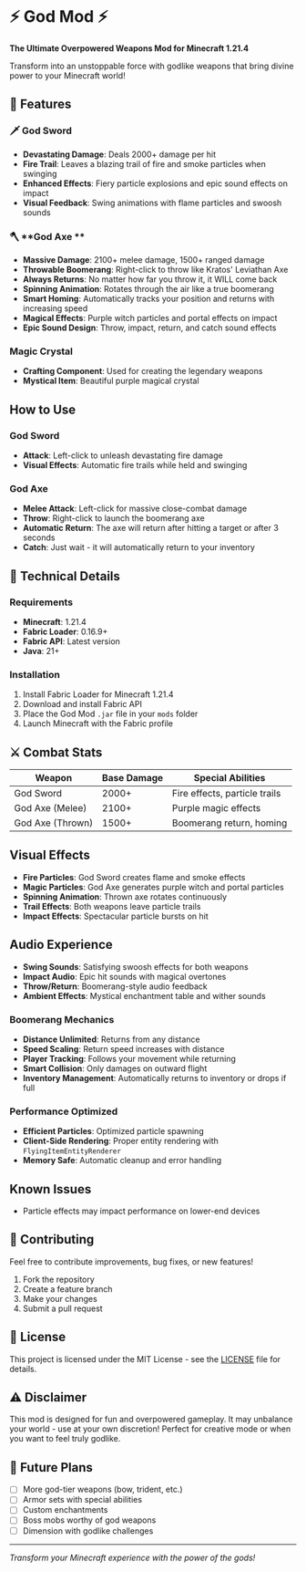 # ⚡ God Mod ⚡

**The Ultimate Overpowered Weapons Mod for Minecraft 1.21.4**

Transform into an unstoppable force with godlike weapons that bring divine power to your Minecraft world!

## 🌟 Features

### 🗡️ **God Sword**
- **Devastating Damage**: Deals 2000+ damage per hit
- **Fire Trail**: Leaves a blazing trail of fire and smoke particles when swinging
- **Enhanced Effects**: Fiery particle explosions and epic sound effects on impact
- **Visual Feedback**: Swing animations with flame particles and swoosh sounds

### 🪓 **God Axe **
- **Massive Damage**: 2100+ melee damage, 1500+ ranged damage
- **Throwable Boomerang**: Right-click to throw like Kratos' Leviathan Axe
- **Always Returns**: No matter how far you throw it, it WILL come back
- **Spinning Animation**: Rotates through the air like a true boomerang
- **Smart Homing**: Automatically tracks your position and returns with increasing speed
- **Magical Effects**: Purple witch particles and portal effects on impact
- **Epic Sound Design**: Throw, impact, return, and catch sound effects

###  **Magic Crystal**
- **Crafting Component**: Used for creating the legendary weapons
- **Mystical Item**: Beautiful purple magical crystal

##  How to Use

### God Sword
- **Attack**: Left-click to unleash devastating fire damage
- **Visual Effects**: Automatic fire trails while held and swinging

### God Axe
- **Melee Attack**: Left-click for massive close-combat damage
- **Throw**: Right-click to launch the boomerang axe
- **Automatic Return**: The axe will return after hitting a target or after 3 seconds
- **Catch**: Just wait - it will automatically return to your inventory

## 🔧 Technical Details

### Requirements
- **Minecraft**: 1.21.4
- **Fabric Loader**: 0.16.9+
- **Fabric API**: Latest version
- **Java**: 21+

### Installation
1. Install Fabric Loader for Minecraft 1.21.4
2. Download and install Fabric API
3. Place the God Mod `.jar` file in your `mods` folder
4. Launch Minecraft with the Fabric profile

## ⚔️ Combat Stats

| Weapon | Base Damage | Special Abilities |
|--------|-------------|-------------------|
| God Sword | 2000+ | Fire effects, particle trails |
| God Axe (Melee) | 2100+ | Purple magic effects |
| God Axe (Thrown) | 1500+ | Boomerang return, homing |

##  Visual Effects

- **Fire Particles**: God Sword creates flame and smoke effects
- **Magic Particles**: God Axe generates purple witch and portal particles
- **Spinning Animation**: Thrown axe rotates continuously
- **Trail Effects**: Both weapons leave particle trails
- **Impact Effects**: Spectacular particle bursts on hit

##  Audio Experience

- **Swing Sounds**: Satisfying swoosh effects for both weapons
- **Impact Audio**: Epic hit sounds with magical overtones
- **Throw/Return**: Boomerang-style audio feedback
- **Ambient Effects**: Mystical enchantment table and wither sounds



### Boomerang Mechanics
- **Distance Unlimited**: Returns from any distance
- **Speed Scaling**: Return speed increases with distance
- **Player Tracking**: Follows your movement while returning
- **Smart Collision**: Only damages on outward flight
- **Inventory Management**: Automatically returns to inventory or drops if full

### Performance Optimized
- **Efficient Particles**: Optimized particle spawning
- **Client-Side Rendering**: Proper entity rendering with `FlyingItemEntityRenderer`
- **Memory Safe**: Automatic cleanup and error handling

##  Known Issues


- Particle effects may impact performance on lower-end devices

## 🤝 Contributing

Feel free to contribute improvements, bug fixes, or new features!

1. Fork the repository
2. Create a feature branch
3. Make your changes
4. Submit a pull request

## 📄 License

This project is licensed under the MIT License - see the [LICENSE](LICENSE) file for details.

## ⚠️ Disclaimer

This mod is designed for fun and overpowered gameplay. It may unbalance your world - use at your own discretion! Perfect for creative mode or when you want to feel truly godlike.

## 🎯 Future Plans

- [ ] More god-tier weapons (bow, trident, etc.)
- [ ] Armor sets with special abilities
- [ ] Custom enchantments
- [ ] Boss mobs worthy of god weapons
- [ ] Dimension with godlike challenges

---



*Transform your Minecraft experience with the power of the gods!*